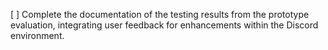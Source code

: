 [ ] Complete the documentation of the testing results from the prototype evaluation, integrating user feedback for enhancements within the Discord environment.
